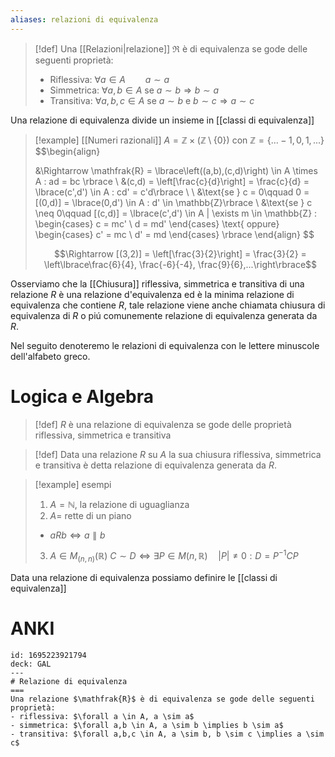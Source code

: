 ```yaml
---
aliases: relazioni di equivalenza
---
```

>[!def]
>Una [[Relazioni|relazione]] $\mathfrak{R}$ è di equivalenza se gode delle seguenti proprietà:
>- Riflessiva: $\forall a \in A\qquad a \sim a$
>- Simmetrica: $\forall a,b \in A$ se $a \sim b \Rightarrow b \sim a$
>- Transitiva: $\forall a,b,c \in A$ se $a \sim b$ e $b \sim c \Rightarrow a \sim c$

Una relazione di equivalenza divide un insieme in [[classi di equivalenza]]

>[!example] [[Numeri razionali]]
>$A = \mathbb{Z} \times (\mathbb{Z} \setminus \lbrace 0 \rbrace)$ con $\mathbb{Z} = \lbrace ... -1, 0, 1, ... \rbrace$
>$$\begin{align}
>
>
>&\Rightarrow \mathfrak{R} = \lbrace\left((a,b),(c,d)\right) \in A \times A : ad = bc \rbrace \\
>&(c,d) = \left[\frac{c}{d}\right] = \frac{c}{d} = \lbrace(c',d') \in A : cd' = c'd\rbrace \\
>\\
>&\text{se } c = 0\qquad 0 = [(0,d)] = \lbrace(0,d') \in A : d' \in \mathbb{Z}\rbrace \\
>&\text{se } c \neq 0\qquad [(c,d)] = \lbrace(c',d') \in A | \exists m \in \mathbb{Z} : \begin{cases}
>c = mc' \\
>d = md'
>\end{cases}
>\text{  oppure}
>\begin{cases}
>c' = mc  \\
>d' = md
>\end{cases}
>\rbrace
>\end{align}
>$$
>
>$$\Rightarrow [(3,2)] = \left[\frac{3}{2}\right] = \frac{3}{2} = \left\lbrace\frac{6}{4}, \frac{-6}{-4}, \frac{9}{6},...\right\rbrace$$

Osserviamo che la [[Chiusura]] riflessiva, simmetrica e transitiva di una relazione $R$ è una relazione d'equivalenza ed è la minima relazione di equivalenza che contiene $R$, tale relazione viene anche chiamata chiusura di equivalenza di $R$ o piú comunemente relazione di equivalenza generata da $R$.

Nel seguito denoteremo le relazioni di equivalenza con le lettere minuscole dell'alfabeto greco.
# Logica e Algebra
>[!def]
>$R$ è una relazione di equivalenza se gode delle proprietà riflessiva, simmetrica e transitiva

>[!def]
>Data una relazione $R$ su $A$ la sua chiusura riflessiva, simmetrica e transitiva è detta relazione di equivalenza generata da $R$.

>[!example] esempi
>1. $A = \mathbb{N}$, la relazione di uguaglianza 
>2. $A =$ rette di un piano
>	- $a R b \iff a \parallel b$
>3. $A \in M_{(n,n)}(\mathbb{R})$
> $C \sim D \iff \exists P \in M(n, \mathbb{R})\quad |P| \neq 0 : D = P^{-1}CP$

Data una relazione di equivalenza possiamo definire le [[classi di equivalenza]]
# ANKI

```anki
id: 1695223921794
deck: GAL
---
# Relazione di equivalenza
===
Una relazione $\mathfrak{R}$ è di equivalenza se gode delle seguenti proprietà:
- riflessiva: $\forall a \in A, a \sim a$
- simmetrica: $\forall a,b \in A, a \sim b \implies b \sim a$
- transitiva: $\forall a,b,c \in A, a \sim b, b \sim c \implies a \sim c$
```
